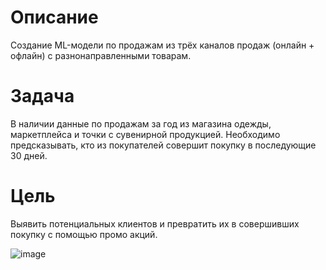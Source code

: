 # Описание
Создание ML-модели по продажам из трёх каналов продаж (онлайн + офлайн) с разнонаправленными товарам. 


# Задача
В наличии данные по продажам за год из магазина одежды, маркетплейса и точки с сувенирной продукцией.
Необходимо предсказывать, кто из покупателей совершит покупку в последующие 30 дней.

# Цель
Выявить потенциальных клиентов и превратить их в совершивших покупку с помощью промо акций.

![image](https://github.com/chvanoff/market_suggest/assets/140235963/00c82f1e-34ee-40f5-99a0-66cfe9c08a11)
